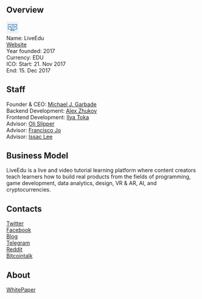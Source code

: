 ## Overview
![logo](../projects/logo/liveedu.png)  
Name: LiveEdu  
[Website](https://tokensale.liveedu.tv/)  
Year founded: 2017  
Currency: EDU  
ICO: Start: 21. Nov 2017  
End: 15. Dec 2017
## Staff
Founder & CEO: [Michael J. Garbade](../people/michael_j_garbade.md)  
Backend Development: [Alex Zhukov](../people/alex_zhukov.md)  
Frontend Development: [Ilya Toka](../people/ilya_toka.md)  
Advisor: [Oli Slipper](../people/oli_slipper.md)  
Advisor: [Francisco Jo](../people/francisco_jo.md)  
Advisor: [Issac Lee](../people/issac_lee.md)
## Business Model
LiveEdu is a live and video tutorial learning platform where content creators teach learners how to build real products from the fields of programming, game development, data analytics, design, VR & AR, AI, and cryptocurrencies.
## Contacts  
[Twitter](https://twitter.com/liveedutv)    
[Facebook](https://www.facebook.com/liveedutvlive)      
[Blog](https://medium.com/liveedu-ico)  
[Telegram](https://t.me/liveeduico)  
[Reddit](https://www.reddit.com/r/LiveEdu_ICO/)  
[Bitcointalk](https://bitcointalk.org/index.php?topic=2310239.0)
## About  
[WhitePaper](https://tokensale.liveedu.tv/docs/LiveEdu-white-paper-work-in-progress.pdf) 
